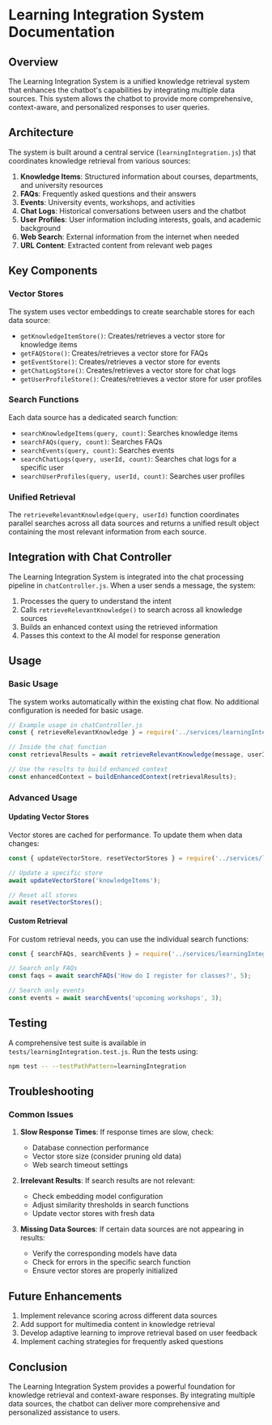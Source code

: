 # Learning Integration System Documentation

## Overview

The Learning Integration System is a unified knowledge retrieval system that enhances the chatbot's capabilities by integrating multiple data sources. This system allows the chatbot to provide more comprehensive, context-aware, and personalized responses to user queries.

## Architecture

The system is built around a central service (`learningIntegration.js`) that coordinates knowledge retrieval from various sources:

1. **Knowledge Items**: Structured information about courses, departments, and university resources
2. **FAQs**: Frequently asked questions and their answers
3. **Events**: University events, workshops, and activities
4. **Chat Logs**: Historical conversations between users and the chatbot
5. **User Profiles**: User information including interests, goals, and academic background
6. **Web Search**: External information from the internet when needed
7. **URL Content**: Extracted content from relevant web pages

## Key Components

### Vector Stores

The system uses vector embeddings to create searchable stores for each data source:

- `getKnowledgeItemStore()`: Creates/retrieves a vector store for knowledge items
- `getFAQStore()`: Creates/retrieves a vector store for FAQs
- `getEventStore()`: Creates/retrieves a vector store for events
- `getChatLogStore()`: Creates/retrieves a vector store for chat logs
- `getUserProfileStore()`: Creates/retrieves a vector store for user profiles

### Search Functions

Each data source has a dedicated search function:

- `searchKnowledgeItems(query, count)`: Searches knowledge items
- `searchFAQs(query, count)`: Searches FAQs
- `searchEvents(query, count)`: Searches events
- `searchChatLogs(query, userId, count)`: Searches chat logs for a specific user
- `searchUserProfiles(query, userId, count)`: Searches user profiles

### Unified Retrieval

The `retrieveRelevantKnowledge(query, userId)` function coordinates parallel searches across all data sources and returns a unified result object containing the most relevant information from each source.

## Integration with Chat Controller

The Learning Integration System is integrated into the chat processing pipeline in `chatController.js`. When a user sends a message, the system:

1. Processes the query to understand the intent
2. Calls `retrieveRelevantKnowledge()` to search across all knowledge sources
3. Builds an enhanced context using the retrieved information
4. Passes this context to the AI model for response generation

## Usage

### Basic Usage

The system works automatically within the existing chat flow. No additional configuration is needed for basic usage.

```javascript
// Example usage in chatController.js
const { retrieveRelevantKnowledge } = require('../services/learningIntegration');

// Inside the chat function
const retrievalResults = await retrieveRelevantKnowledge(message, userId);

// Use the results to build enhanced context
const enhancedContext = buildEnhancedContext(retrievalResults);
```

### Advanced Usage

#### Updating Vector Stores

Vector stores are cached for performance. To update them when data changes:

```javascript
const { updateVectorStore, resetVectorStores } = require('../services/learningIntegration');

// Update a specific store
await updateVectorStore('knowledgeItems');

// Reset all stores
await resetVectorStores();
```

#### Custom Retrieval

For custom retrieval needs, you can use the individual search functions:

```javascript
const { searchFAQs, searchEvents } = require('../services/learningIntegration');

// Search only FAQs
const faqs = await searchFAQs('How do I register for classes?', 5);

// Search only events
const events = await searchEvents('upcoming workshops', 3);
```

## Testing

A comprehensive test suite is available in `tests/learningIntegration.test.js`. Run the tests using:

```bash
npm test -- --testPathPattern=learningIntegration
```

## Troubleshooting

### Common Issues

1. **Slow Response Times**: If response times are slow, check:
   - Database connection performance
   - Vector store size (consider pruning old data)
   - Web search timeout settings

2. **Irrelevant Results**: If search results are not relevant:
   - Check embedding model configuration
   - Adjust similarity thresholds in search functions
   - Update vector stores with fresh data

3. **Missing Data Sources**: If certain data sources are not appearing in results:
   - Verify the corresponding models have data
   - Check for errors in the specific search function
   - Ensure vector stores are properly initialized

## Future Enhancements

1. Implement relevance scoring across different data sources
2. Add support for multimedia content in knowledge retrieval
3. Develop adaptive learning to improve retrieval based on user feedback
4. Implement caching strategies for frequently asked questions

## Conclusion

The Learning Integration System provides a powerful foundation for knowledge retrieval and context-aware responses. By integrating multiple data sources, the chatbot can deliver more comprehensive and personalized assistance to users.